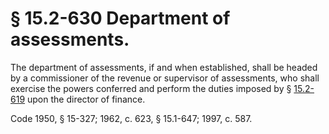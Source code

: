 # § 15.2-630 Department of assessments.

<p>The department of assessments, if and when established, shall be headed by a commissioner of the revenue or supervisor of assessments, who shall exercise the powers conferred and perform the duties imposed by § <a href='http://law.lis.virginia.gov/vacode/15.2-619/'>15.2-619</a> upon the director of finance.</p><p>Code 1950, § 15-327; 1962, c. 623, § 15.1-647; 1997, c. 587.</p>